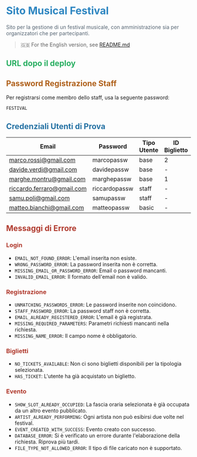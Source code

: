 # <span style="color:#2e86c1">Sito Musical Festival</span>
<span style="color:#566573">Sito per la gestione di un festival musicale, con amministrazione sia per organizzatori che per partecipanti.</span>

> 🇬🇧 For the English version, see [README.md](README.md)

## <span style="color:#27ae60">URL dopo il deploy</span>

## <span style="color:#af601a">Password Registrazione Staff</span>
Per registrarsi come membro dello staff, usa la seguente password:

`FESTIVAL`

## <span style="color:#2471a3">Credenziali Utenti di Prova</span>

| Email                      | Password      | Tipo Utente | ID Biglietto |
|----------------------------|--------------|-------------|--------------|
| marco.rossi@gmail.com      | marcopassw   | base        | 2            |
| davide.verdi@gmail.com     | davidepassw  | base        | -            |
| marghe.montru@gmail.com    | marghepassw  | base        | 1            |
| riccardo.ferraro@gmail.com | riccardopassw| staff       | -            |
| samu.poli@gmail.com        | samupassw    | staff       | -            |
| matteo.bianchi@gmail.com   | matteopassw  | basic       | -            |

## <span style="color:#b03a2e">Messaggi di Errore</span>
### <span style="color:#b03a2e">Login</span>
- `EMAIL_NOT_FOUND_ERROR`: L'email inserita non esiste.
- `WRONG_PASSWORD_ERROR`: La password inserita non è corretta.
- `MISSING_EMAIL_OR_PASSWORD_ERROR`: Email o password mancanti.
- `INVALID_EMAIL_ERROR`: Il formato dell'email non è valido.

### <span style="color:#b03a2e">Registrazione</span>
- `UNMATCHING_PASSWORDS_ERROR`: Le password inserite non coincidono.
- `STAFF_PASSWORD_ERROR`: La password staff non è corretta.
- `EMAIL_ALREADY_REGISTERED_ERROR`: L'email è già registrata.
- `MISSING_REQUIRED_PARAMETERS`: Parametri richiesti mancanti nella richiesta.
- `MISSING_NAME_ERROR`: Il campo nome è obbligatorio.

### <span style="color:#b03a2e">Biglietti</span>
- `NO_TICKETS_AVAILABLE`: Non ci sono biglietti disponibili per la tipologia selezionata.
- `HAS_TICKET`: L'utente ha già acquistato un biglietto.

### <span style="color:#b03a2e">Evento</span>
- `SHOW_SLOT_ALREADY_OCCUPIED`: La fascia oraria selezionata è già occupata da un altro evento pubblicato.
- `ARTIST_ALREADY_PERFORMING`: Ogni artista non può esibirsi due volte nel festival.
- `EVENT_CREATED_WITH_SUCCESS`: Evento creato con successo.
- `DATABASE_ERROR`: Si è verificato un errore durante l'elaborazione della richiesta. Riprova più tardi.
- `FILE_TYPE_NOT_ALLOWED_ERROR`: Il tipo di file caricato non è supportato.